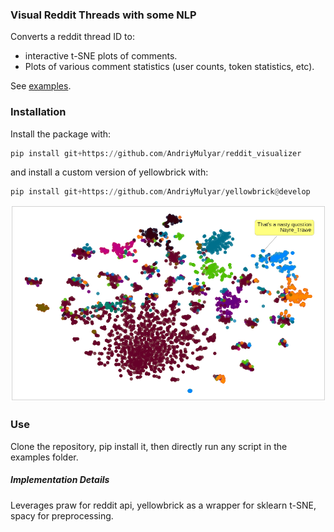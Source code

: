 ### Visual Reddit Threads with some NLP

Converts a reddit thread ID to:
- interactive t-SNE plots of comments.
- Plots of various comment statistics (user counts, token statistics, etc).

See [examples](/examples).

### Installation
Install the package with:
```python
pip install git+https://github.com/AndriyMulyar/reddit_visualizer
```
and install a custom version of yellowbrick with:
```python
pip install git+https://github.com/AndriyMulyar/yellowbrick@develop
```
![TSNE Example](docs/tsne_example.png)

### Use
Clone the repository, pip install it, then directly run any script in the examples folder.

##### Implementation Details
Leverages praw for reddit api, yellowbrick as a wrapper for sklearn t-SNE, spacy for preprocessing.